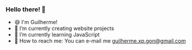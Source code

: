 ### Hello there! 👋

- 😄 I'm Guilherme!
- 🔭 I’m currently creating website projects
- 🌱 I’m currently learning JavaScript
- 📧 How to reach me: You can e-mail me guilherme.xp.gon@gmail.com
